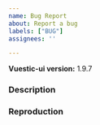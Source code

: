 ```yaml
---
name: Bug Report
about: Report a bug
labels: ["BUG"]
assignees: ''

---
```


**Vuestic-ui version:** 1.9.7

### Description

<!--
  Describe bug here: 
  - What is current behaviour
  - What is expected behaviour
  - Any other useful information
-->

### Reproduction

<!-- 
  Please use playground (https://ui.vuestic.dev/play or codesandbox) or write here steps for reproduction
  ! This will help us handle this issue faster!
 -->
